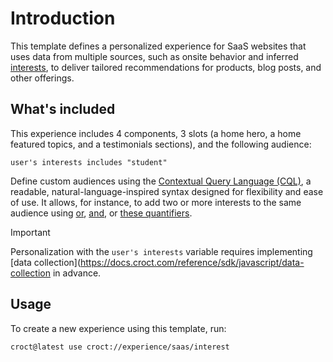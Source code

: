# Introduction

This template defines a personalized experience for SaaS websites that uses data from multiple sources, such as onsite behavior and inferred [interests](https://docs.croct.com/reference/cql/data-types/user#user-interests-prop), to deliver tailored recommendations for products, blog posts, and other offerings.

## What's included

This experience includes 4 components, 3 slots (a home hero, a home featured topics, and a testimonials sections), and the following audience:

```cql
user's interests includes "student"
```

Define custom audiences using the [Contextual Query Language (CQL)](https://docs.croct.com/reference/cql/introduction), a readable, natural-language-inspired syntax designed for flexibility and ease of use. It allows, for instance, to add two or more interests to the same audience using [or](https://docs.croct.com/reference/cql/expressions/operations/logical#or), [and](https://docs.croct.com/reference/cql/expressions/operations/logical#and), or [these quantifiers](https://docs.croct.com/reference/cql/expressions/quantifiers).

> [!IMPORTANT]
> Personalization with the `user's interests` variable requires implementing [data collection](https://docs.croct.com/reference/sdk/javascript/data-collection in advance.

## Usage

To create a new experience using this template, run:

```croct-cmd
croct@latest use croct://experience/saas/interest
```
